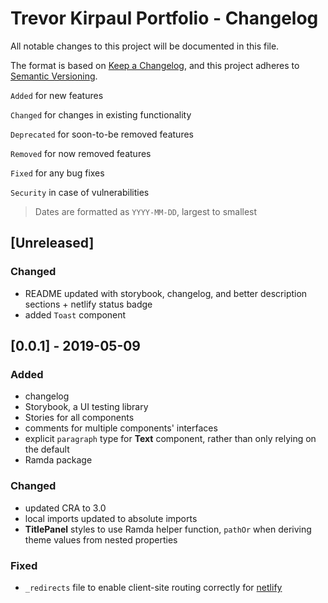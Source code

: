 # Trevor Kirpaul Portfolio - Changelog

All notable changes to this project will be documented in this file.

The format is based on [Keep a Changelog](https://keepachangelog.com/en/1.0.0/),
and this project adheres to [Semantic Versioning](https://semver.org/spec/v2.0.0.html).

`Added` for new features

`Changed` for changes in existing functionality

`Deprecated` for soon-to-be removed features

`Removed` for now removed features

`Fixed` for any bug fixes

`Security` in case of vulnerabilities

> Dates are formatted as `YYYY-MM-DD`, largest to smallest

## [Unreleased]

### Changed

- README updated with storybook, changelog, and better description sections + netlify status badge
- added `Toast` component

## [0.0.1] - 2019-05-09

### Added

- changelog
- Storybook, a UI testing library
- Stories for all components
- comments for multiple components' interfaces
- explicit `paragraph` type for **Text** component, rather than only relying on the default
- Ramda package

### Changed

- updated CRA to 3.0
- local imports updated to absolute imports
- **TitlePanel** styles to use Ramda helper function, `pathOr` when deriving theme values from nested properties

### Fixed

- `_redirects` file to enable client-site routing correctly for [netlify](https://www.slightedgecoder.com/2018/12/18/page-not-found-on-netlify-with-react-router/)
